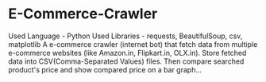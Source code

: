 # E-Commerce-Crawler
Used Language - Python  Used Libraries - requests, BeautifulSoup, csv, matplotlib  A e-commerce crawler (internet bot) that fetch data from multiple e-commerce websites (like Amazon.in, Flipkart.in, OLX.in).  Store fetched data into CSV(Comma-Separated Values) files.  Then compare searched product's price and show compared price on a bar graph...
